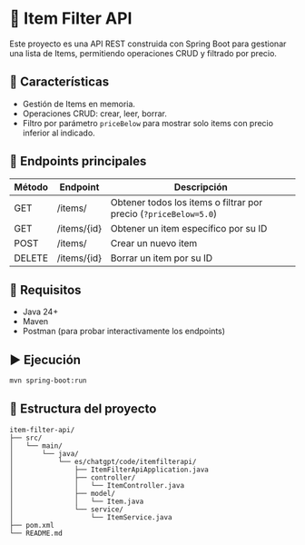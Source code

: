 # 🛒 Item Filter API

Este proyecto es una API REST construida con Spring Boot para gestionar una lista de Items, permitiendo operaciones CRUD y filtrado por precio.

## 🚀 Características

- Gestión de Items en memoria.
- Operaciones CRUD: crear, leer, borrar.
- Filtro por parámetro `priceBelow` para mostrar solo items con precio inferior al indicado.

## 🧪 Endpoints principales

| Método | Endpoint           | Descripción |
|--------|--------------------|-------------|
| GET    | /items/            | Obtener todos los items o filtrar por precio (`?priceBelow=5.0`) |
| GET    | /items/{id}        | Obtener un item específico por su ID |
| POST   | /items/            | Crear un nuevo item |
| DELETE | /items/{id}        | Borrar un item por su ID |

## 🔧 Requisitos

- Java 24+
- Maven
- Postman (para probar interactivamente los endpoints)

## ▶️ Ejecución

```bash
mvn spring-boot:run
```

## 📂 Estructura del proyecto

```
item-filter-api/
├── src/
│   └── main/
│       └── java/
│           └── es/chatgpt/code/itemfilterapi/
│               ├── ItemFilterApiApplication.java
│               ├── controller/
│               │   └── ItemController.java
│               ├── model/
│               │   └── Item.java
│               └── service/
│                   └── ItemService.java
├── pom.xml
└── README.md
```